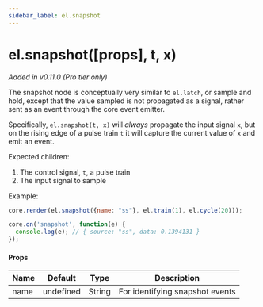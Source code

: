 ```yaml
---
sidebar_label: el.snapshot
---
```


# el.snapshot([props], t, x)

_Added in v0.11.0 (Pro tier only)_

The snapshot node is conceptually very similar to `el.latch`, or sample and hold,
except that the value sampled is not propagated as a signal, rather sent as an
event through the core event emitter.

Specifically, `el.snapshot(t, x)` will _always_ propagate the input signal `x`,
but on the rising edge of a pulse train `t` it will capture the current value of
`x` and emit an event.

Expected children:
1. The control signal, `t`, a pulse train
2. The input signal to sample

Example:
```js
core.render(el.snapshot({name: "ss"}, el.train(1), el.cycle(20)));

core.on('snapshot', function(e) {
  console.log(e); // { source: "ss", data: 0.1394131 }
});
```

#### Props

| Name     | Default   | Type   | Description                            |
| -------- | --------- | ------ | -------------------------------------- |
| name     | undefined | String | For identifying snapshot events        |
